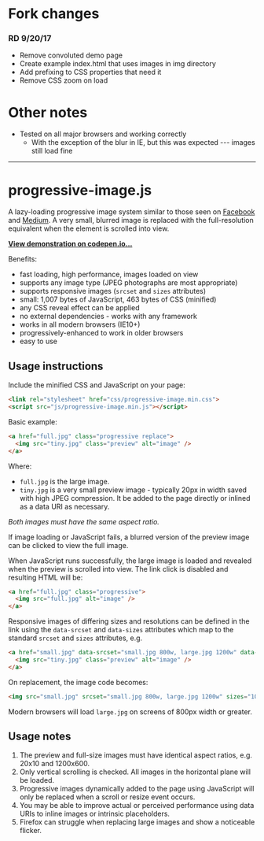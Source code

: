 # Fork changes

### RD 9/20/17

* Remove convoluted demo page
* Create example index.html that uses images in img directory
* Add prefixing to CSS properties that need it
* Remove CSS zoom on load

# Other notes

* Tested on all major browsers and working correctly
  * With the exception of the blur in IE, but this was expected --- images still load fine

---

# progressive-image.js

A lazy-loading progressive image system similar to those seen on  [Facebook](https://code.facebook.com/posts/991252547593574/the-technology-behind-preview-photos/) and [Medium](https://jmperezperez.com/medium-image-progressive-loading-placeholder/). A very small, blurred image is replaced with the full-resolution equivalent when the element is scrolled into view.

**[View demonstration on codepen.io...](http://codepen.io/craigbuckler/pen/dNpaWp)**

Benefits:

* fast loading, high performance, images loaded on view
* supports any image type (JPEG photographs are most appropriate)
* supports responsive images (`srcset` and `sizes` attributes)
* small: 1,007 bytes of JavaScript, 463 bytes of CSS (minified)
* any CSS reveal effect can be applied
* no external dependencies - works with any framework
* works in all modern browsers (IE10+)
* progressively-enhanced to work in older browsers
* easy to use


## Usage instructions
Include the minified CSS and JavaScript on your page:

```html
<link rel="stylesheet" href="css/progressive-image.min.css">
<script src="js/progressive-image.min.js"></script>
```

Basic example:

```html
<a href="full.jpg" class="progressive replace">
  <img src="tiny.jpg" class="preview" alt="image" />
</a>
```

Where:

* `full.jpg` is the large image.
* `tiny.jpg` is a very small preview image - typically 20px in width saved with high JPEG compression. It be added to the page directly or inlined as a data URI as necessary.

*Both images must have the same aspect ratio.*

If image loading or JavaScript fails, a blurred version of the preview image can be clicked to view the full image.

When JavaScript runs successfully, the large image is loaded and revealed when the preview is scrolled into view. The link click is disabled and resulting HTML will be:

```html
<a href="full.jpg" class="progressive">
  <img src="full.jpg" alt="image" />
</a>
```

Responsive images of differing sizes and resolutions can be defined in the link using the `data-srcset` and `data-sizes` attributes which map to the standard `srcset` and `sizes` attributes, e.g.

```html
<a href="small.jpg" data-srcset="small.jpg 800w, large.jpg 1200w" data-sizes="100vw" class="progressive replace">
  <img src="tiny.jpg" class="preview" alt="image" />
</a>

```

On replacement, the image code becomes:

```html
<img src="small.jpg" srcset="small.jpg 800w, large.jpg 1200w" sizes="100vw" alt="image" />
```

Modern browsers will load `large.jpg` on screens of 800px width or greater.

## Usage notes

1. The preview and full-size images must have identical aspect ratios, e.g. 20x10 and 1200x600.
2. Only vertical scrolling is checked. All images in the horizontal plane will be loaded.
3. Progressive images dynamically added to the page using JavaScript will only be replaced when a scroll or resize event occurs.
4. You may be able to improve actual or perceived performance using data URIs to inline images or intrinsic placeholders.
5. Firefox can struggle when replacing large images and show a noticeable flicker.
